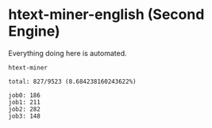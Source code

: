 # htext-miner-english (Second Engine)

Everything doing here is automated.

```
htext-miner

total: 827/9523 (8.684238160243622%)

job0: 186
job1: 211
job2: 282
job3: 148
```